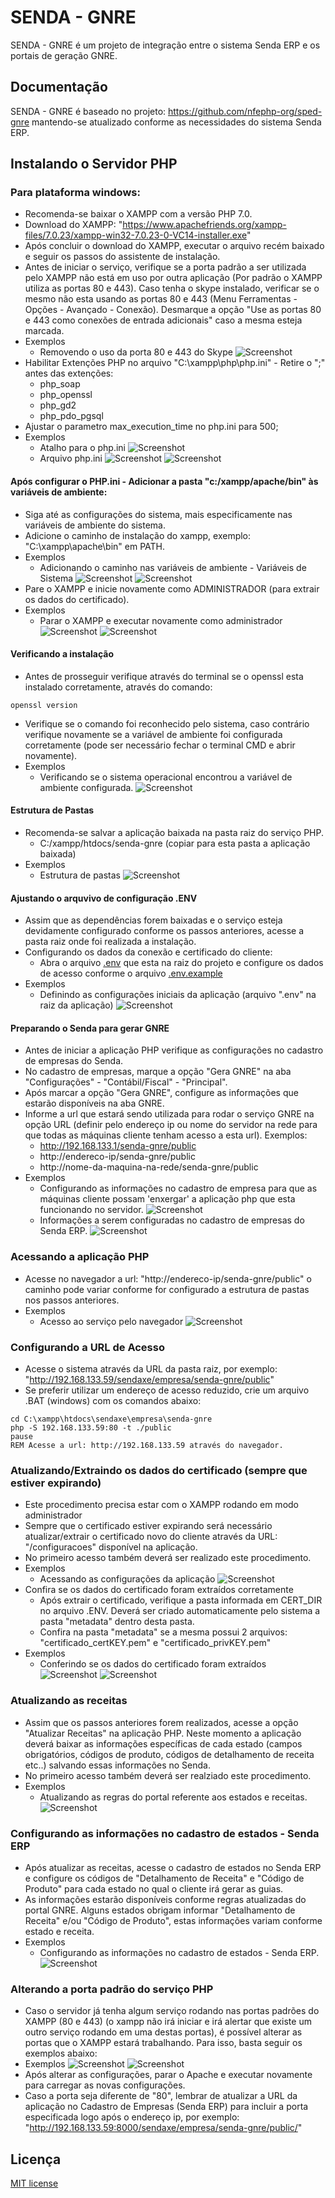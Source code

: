# SENDA - GNRE

SENDA - GNRE é um projeto de integração entre o sistema Senda ERP e os portais de geração GNRE.

## Documentação
SENDA - GNRE é baseado no projeto: https://github.com/nfephp-org/sped-gnre mantendo-se atualizado conforme as necessidades do sistema Senda ERP.

## Instalando o Servidor PHP
### Para plataforma windows:
- Recomenda-se baixar o XAMPP com a versão PHP 7.0.
- Download do XAMPP: "https://www.apachefriends.org/xampp-files/7.0.23/xampp-win32-7.0.23-0-VC14-installer.exe" 
- Após concluir o download do XAMPP, executar o arquivo recém baixado e seguir os passos do assistente de instalação.
- Antes de iniciar o serviço, verifique se a porta padrão a ser utilizada pelo XAMPP não está em uso por outra aplicação (Por padrão o XAMPP utiliza as portas 80 e 443). Caso tenha o skype instalado, verificar se o mesmo não esta usando as portas 80 e 443 (Menu Ferramentas - Opções - Avançado - Conexão). Desmarque a opção "Use as portas 80 e 443 como conexões de entrada adicionais" caso a mesma esteja marcada.
- Exemplos
  - Removendo o uso da porta 80 e 443 do Skype
    ![Screenshot](./tests/exemplos/img02.png)
- Habilitar Extenções PHP no arquivo "C:\xampp\php\php.ini" - Retire o ";" antes das extenções:
  - php_soap
  - php_openssl
  - php_gd2
  - php_pdo_pgsql
- Ajustar o parametro max_execution_time no php.ini para 500;
- Exemplos
  - Atalho para o php.ini
    ![Screenshot](./tests/exemplos/img01.png)
  - Arquivo php.ini
    ![Screenshot](./tests/exemplos/img03.png)
    ![Screenshot](./tests/exemplos/img04.png)

#### Após configurar o PHP.ini - Adicionar a pasta "c:/xampp/apache/bin" às variáveis de ambiente:
- Siga até as configurações do sistema, mais especificamente nas variáveis de ambiente do sistema. 
- Adicione o caminho de instalação do xampp, exemplo: "C:\xampp\apache\bin" em PATH.
- Exemplos
  - Adicionando o caminho nas variáveis de ambiente - Variáveis de Sistema
    ![Screenshot](./tests/exemplos/img05.png)
    ![Screenshot](./tests/exemplos/img06.png)
- Pare o XAMPP e inicie novamente como ADMINISTRADOR (para extrair os dados do certificado).
- Exemplos
  - Parar o XAMPP e executar novamente como administrador
    ![Screenshot](./tests/exemplos/img07.png)
    ![Screenshot](./tests/exemplos/img08.png)
#### Verificando a instalação
- Antes de prosseguir verifique através do terminal se o openssl esta instalado corretamente, através do comando:
```terminal
openssl version
```
- Verifique se o comando foi reconhecido pelo sistema, caso contrário verifique novamente se a variável de ambiente foi configurada corretamente (pode ser necessário fechar o terminal CMD e abrir novamente).
- Exemplos
  - Verificando se o sistema operacional encontrou a variável de ambiente configurada.
    ![Screenshot](./tests/exemplos/img09.png)
#### Estrutura de Pastas
- Recomenda-se salvar a aplicação baixada na pasta raiz do serviço PHP.
  * C:/xampp/htdocs/senda-gnre (copiar para esta pasta a aplicação baixada)
- Exemplos
  - Estrutura de pastas
    ![Screenshot](./tests/exemplos/img10.png)
#### Ajustando o arquvivo de configuração .ENV
- Assim que as dependências forem baixadas e o serviço esteja devidamente configurado conforme os passos anteriores, acesse a pasta raiz onde foi realizada a instalação.
- Configurando os dados da conexão e certificado do cliente:
    * Abra o arquivo [.env](http://github.com/sendaxe/senda-gnre/blob/master/.env) que esta na raiz do projeto e configure os dados de acesso conforme o arquivo [.env.example](http://github.com/sendaxe/senda-gnre/blob/master/.env.example)
- Exemplos
  - Definindo as configurações iniciais da aplicação (arquivo ".env" na raiz da aplicação)
    ![Screenshot](./tests/exemplos/img11.png)

#### Preparando o Senda para gerar GNRE
- Antes de iniciar a aplicação PHP verifique as configurações no cadastro de empresas do Senda.
- No cadastro de empresas, marque a opção "Gera GNRE" na aba "Configurações" - "Contábil/Fiscal" - "Principal".
- Após marcar a opção "Gera GNRE", configure as informações que estarão disponíveis na aba GNRE.
- Informe a url que estará sendo utilizada para rodar o serviço GNRE na opção URL (definir pelo endereço ip ou nome do servidor na rede para que todas as máquinas cliente tenham acesso a esta url). Exemplos: 
    * http://192.168.133.1/senda-gnre/public
    * http://endereco-ip/senda-gnre/public
    * http://nome-da-maquina-na-rede/senda-gnre/public
- Exemplos
  - Configurando as informações no cadastro de empresa para que as máquinas cliente possam 'enxergar' a aplicação php que esta funcionando no servidor.
    ![Screenshot](./tests/exemplos/img12.png)
  - Informações a serem configuradas no cadastro de empresas do Senda ERP.
    ![Screenshot](./tests/exemplos/img13.png)

### Acessando a aplicação PHP
- Acesse no navegador a url: "http://endereco-ip/senda-gnre/public" o caminho pode variar conforme for configurado a estrutura de pastas nos passos anteriores.
- Exemplos
  - Acesso ao serviço pelo navegador
    ![Screenshot](./tests/exemplos/img14.png)

### Configurando a URL de Acesso
- Acesse o sistema através da URL da pasta raiz, por exemplo: "http://192.168.133.59/sendaxe/empresa/senda-gnre/public" 
- Se preferir utilizar um endereço de acesso reduzido, crie um arquivo .BAT (windows) com os comandos abaixo:
``` terminal
cd C:\xampp\htdocs\sendaxe\empresa\senda-gnre
php -S 192.168.133.59:80 -t ./public
pause
REM Acesse a url: http://192.168.133.59 através do navegador.
```

### Atualizando/Extraindo os dados do certificado (sempre que estiver expirando)
- Este procedimento precisa estar com o XAMPP rodando em modo administrador
- Sempre que o certificado estiver expirando será necessário atualizar/extrair o certificado novo do cliente através da URL: "/configuracoes" disponível na aplicação.
- No primeiro acesso também deverá ser realizado este procedimento.
- Exemplos
  - Acessando as configurações da aplicação
    ![Screenshot](./tests/exemplos/img15.png)
- Confira se os dados do certificado foram extraídos corretamente
    * Após extrair o certificado, verifique a pasta informada em CERT_DIR no arquivo .ENV. Deverá ser criado automaticamente pelo sistema a pasta "metadata" dentro desta pasta.
    * Confira na pasta "metadata" se a mesma possui 2 arquivos: "certificado_certKEY.pem" e "certificado_privKEY.pem"
- Exemplos
  - Conferindo se os dados do certificado foram extraídos
    ![Screenshot](./tests/exemplos/img16.png)
    ![Screenshot](./tests/exemplos/img17.png)

### Atualizando as receitas
- Assim que os passos anteriores forem realizados, acesse a opção "Atualizar Receitas" na aplicação PHP. Neste momento a aplicação deverá baixar as informações específicas de cada estado (campos obrigatórios, códigos de produto, códigos de detalhamento de receita etc..) salvando essas informações no Senda.
- No primeiro acesso também deverá ser realziado este procedimento.
- Exemplos
  - Atualizando as regras do portal referente aos estados e receitas.
    ![Screenshot](./tests/exemplos/img18.png)

### Configurando as informações no cadastro de estados - Senda ERP
- Após atualizar as receitas, acesse o cadastro de estados no Senda ERP e configure os códigos de "Detalhamento de Receita" e "Código de Produto" para cada estado no qual o cliente irá gerar as guias.
- As informações estarão disponíveis conforme regras atualizadas do portal GNRE. Alguns estados obrigam informar "Detalhamento de Receita" e/ou "Código de Produto", estas informações variam conforme estado e receita.
- Exemplos
  - Configurando as informações no cadastro de estados - Senda ERP.
    ![Screenshot](./tests/exemplos/img19.png)

### Alterando a porta padrão do serviço PHP
- Caso o servidor já tenha algum serviço rodando nas portas padrões do XAMPP (80 e 443) (o xampp não irá iniciar e irá alertar que existe um outro serviço rodando em uma destas portas), é possível alterar as portas que o XAMPP estará trabalhando. Para isso, basta seguir os exemplos abaixo:
- Exemplos
    ![Screenshot](./tests/exemplos/img20.png)
    ![Screenshot](./tests/exemplos/img21.png)
- Após alterar as configurações, parar o Apache e executar novamente para carregar as novas configurações.
- Caso a porta seja diferente de "80", lembrar de atualizar a URL da aplicação no Cadastro de Empresas (Senda ERP) para incluir a porta especificada logo após o endereço ip, por exemplo: "http://192.168.133.59:8000/sendaxe/empresa/senda-gnre/public/"

## Licença
[MIT license](http://opensource.org/licenses/MIT)
